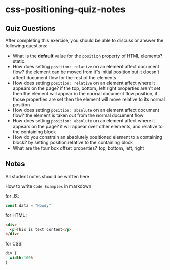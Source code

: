 # css-positioning-quiz-notes

## Quiz Questions

After completing this exercise, you should be able to discuss or answer the following questions:

- What is the **default** value for the `position` property of HTML elements?
static
- How does setting `position: relative` on an element affect document flow?
the element can be moved from it's initial position but it doesn't affect document flow for the rest of the elements
- How does setting `position: relative` on an element affect where it appears on the page?
if the top, bottom, left right properties aren't set then the element will appear in the normal document flow position, if those properties are set then the element will move relative to its normal position
- How does setting `position: absolute` on an element affect document flow?
the element is taken out from the normal document flow
- How does setting `position: absolute` on an element affect where it appears on the page?
it will appear over other elements, and relative to the containing block
- How do you constrain an absolutely positioned element to a containing block?
by setting position:relative to the containing block
- What are the four box offset properties?
top, bottom, left, right

## Notes

All student notes should be written here.


How to write `Code Examples` in markdown

for JS:
```javascript
const data = "Howdy"
```

for HTML:
```html
<div>
  <p>This is text content</p>
</div>
```

for CSS:
```css
div {
  width:100%
}
```
